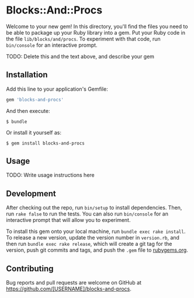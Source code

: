 # Blocks::And::Procs

Welcome to your new gem! In this directory, you'll find the files you need to be able to package up your Ruby library into a gem. Put your Ruby code in the file `lib/blocks/and/procs`. To experiment with that code, run `bin/console` for an interactive prompt.

TODO: Delete this and the text above, and describe your gem

## Installation

Add this line to your application's Gemfile:

```ruby
gem 'blocks-and-procs'
```

And then execute:

    $ bundle

Or install it yourself as:

    $ gem install blocks-and-procs

## Usage

TODO: Write usage instructions here

## Development

After checking out the repo, run `bin/setup` to install dependencies. Then, run `rake false` to run the tests. You can also run `bin/console` for an interactive prompt that will allow you to experiment.

To install this gem onto your local machine, run `bundle exec rake install`. To release a new version, update the version number in `version.rb`, and then run `bundle exec rake release`, which will create a git tag for the version, push git commits and tags, and push the `.gem` file to [rubygems.org](https://rubygems.org).

## Contributing

Bug reports and pull requests are welcome on GitHub at https://github.com/[USERNAME]/blocks-and-procs.

